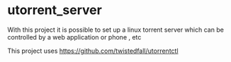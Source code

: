 # utorrent_server
With this project it is possible to set up a linux torrent server which can be controlled by a web application or phone , etc

This project uses https://github.com/twistedfall/utorrentctl
